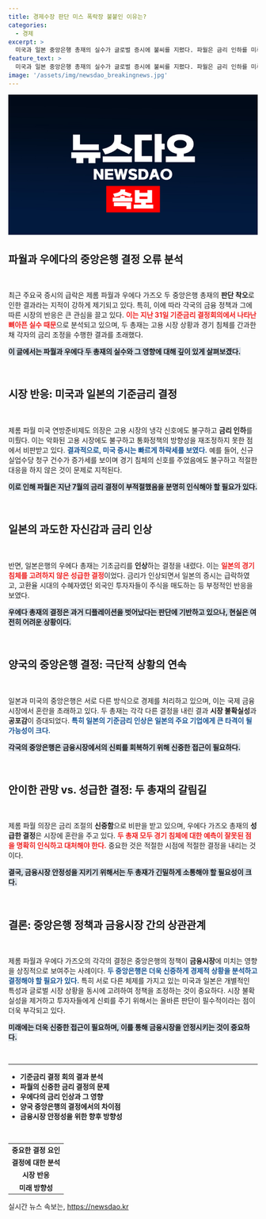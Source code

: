 ```yaml
---
title: 경제수장 판단 미스 폭락장 불붙인 이유는?
categories:
  - 경제
excerpt: >
  미국과 일본 중앙은행 총재의 실수가 글로벌 증시에 불씨를 지폈다. 파월은 금리 인하를 미루고, 우에다는 성급한 금리 인상으로 시장 불안을 키웠다. 투자자들은 이들의 판단 착오에 충격을 받았다.
feature_text: >
  미국과 일본 중앙은행 총재의 실수가 글로벌 증시에 불씨를 지폈다. 파월은 금리 인하를 미루고, 우에다는 성급한 금리 인상으로 시장 불안을 키웠다. 투자자들은 이들의 판단 착오에 충격을 받았다.
image: '/assets/img/newsdao_breakingnews.jpg'
---
```


<p><img src="/assets/img/newsdao_breakingnews.jpg" alt="flaretime 속보" /></p>

<h2 data-ke-size="size26">파월과 우에다의 중앙은행 결정 오류 분석</h2>

<p data-ke-size="size16">&nbsp;</p>

<p data-ke-size="size16">최근 주요국 증시의 급락은 제롬 파월과 우에다 가즈오 두 중앙은행 총재의 <b>판단 착오</b>로 인한 결과라는 지적이 강하게 제기되고 있다. 특히, 이에 따라 각국의 금융 정책과 그에 따른 시장의 반응은 큰 관심을 끌고 있다. <b><span style="color: #ee2323;">이는 지난 31일 기준금리 결정회의에서 나타난 뼈아픈 실수 때문</span></b>으로 분석되고 있으며, 두 총재는 고용 시장 상황과 경기 침체를 간과한 채 각자의 금리 조정을 수행한 결과를 초래했다. </p>

<p><b><span style="background-color: #21538527;">이 글에서는 파월과 우에다 두 총재의 실수와 그 영향에 대해 깊이 있게 살펴보겠다.</span></b></p>

<p data-ke-size="size16">&nbsp;</p>

<h2 data-ke-size="size26">시장 반응: 미국과 일본의 기준금리 결정</h2>

<p data-ke-size="size16">&nbsp;</p>

<p data-ke-size="size16">제롬 파월 미국 연방준비제도 의장은 고용 시장의 냉각 신호에도 불구하고 <b>금리 인하</b>를 미뤘다. 이는 악화된 고용 시장에도 불구하고 통화정책의 방향성을 재조정하지 못한 점에서 비판받고 있다. <b><span style="color: #1a5490;">결과적으로, 미국 증시는 빠르게 하락세를 보였다.</span></b> 예를 들어, 신규 실업수당 청구 건수가 증가세를 보이며 경기 침체의 신호를 주었음에도 불구하고 적절한 대응을 하지 않은 것이 문제로 지적된다. </p>

<p><b><span style="background-color: #21538527;">이로 인해 파월은 지난 7월의 금리 결정이 부적절했음을 분명히 인식해야 할 필요가 있다.</span></b></p>

<p data-ke-size="size16">&nbsp;</p>

<h2 data-ke-size="size26">일본의 과도한 자신감과 금리 인상</h2>

<p data-ke-size="size16">&nbsp;</p>

<p data-ke-size="size16">반면, 일본은행의 우에다 총재는 기초금리를 <b>인상</b>하는 결정을 내렸다. 이는 <b><span style="color: #ee2323;">일본의 경기침체를 고려하지 않은 성급한 결정</span></b>이었다. 금리가 인상되면서 일본의 증시는 급락하였고, 고환율 시대의 수혜자였던 외국인 투자자들이 주식을 매도하는 등 부정적인 반응을 보였다.</p>

<p><b><span style="background-color: #21538527;">우에다 총재의 결정은 과거 디플레이션을 벗어났다는 판단에 기반하고 있으나, 현실은 여전히 어려운 상황이다.</span></b></p>

<p data-ke-size="size16">&nbsp;</p>

<h2 data-ke-size="size26">양국의 중앙은행 결정: 극단적 상황의 연속</h2>

<p data-ke-size="size16">&nbsp;</p>

<p data-ke-size="size16">일본과 미국의 중앙은행은 서로 다른 방식으로 경제를 처리하고 있으며, 이는 국제 금융시장에서 혼란을 초래하고 있다. 두 총재는 각각 다른 결정을 내린 결과 <b>시장 불확실성</b>과 <b>공포감</b>이 증대되었다. <b><span style="color: #1a5490;">특히 일본의 기준금리 인상은 일본의 주요 기업에게 큰 타격이 될 가능성이 크다.</span></b></p>

<p><b><span style="background-color: #21538527;">각국의 중앙은행은 금융시장에서의 신뢰를 회복하기 위해 신중한 접근이 필요하다.</span></b></p>

<p data-ke-size="size16">&nbsp;</p>

<h2 data-ke-size="size26">안이한 관망 vs. 성급한 결정: 두 총재의 갈림길</h2>

<p data-ke-size="size16">&nbsp;</p>

<p data-ke-size="size16">제롬 파월 의장은 금리 조절의 <b>신중함</b>으로 비판을 받고 있으며, 우에다 가즈오 총재의 <b>성급한 결정</b>은 시장에 혼란을 주고 있다. <b><span style="color: #ee2323;">두 총재 모두 경기 침체에 대한 예측이 잘못된 점을 명확히 인식하고 대처해야 한다.</span></b> 중요한 것은 적절한 시점에 적절한 결정을 내리는 것이다.</p>

<p><b><span style="background-color: #21538527;">결국, 금융시장 안정성을 지키기 위해서는 두 총재가 긴밀하게 소통해야 할 필요성이 크다.</span></b></p>

<p data-ke-size="size16">&nbsp;</p>

<h2 data-ke-size="size26">결론: 중앙은행 정책과 금융시장 간의 상관관계</h2>

<p data-ke-size="size16">&nbsp;</p>

<p data-ke-size="size16">제롬 파월과 우에다 가즈오의 각각의 결정은 중앙은행의 정책이 <b>금융시장</b>에 미치는 영향을 상징적으로 보여주는 사례이다. <b><span style="color: #1a5490;">두 중앙은행은 더욱 신중하게 경제적 상황을 분석하고 결정해야 할 필요가 있다.</span></b> 특히 서로 다른 체제를 가지고 있는 미국과 일본은 개별적인 특성과 글로벌 시장 상황을 동시에 고려하여 정책을 조정하는 것이 중요하다. 시장 불확실성을 제거하고 투자자들에게 신뢰를 주기 위해서는 올바른 판단이 필수적이라는 점이 더욱 부각되고 있다.</p>

<p><b><span style="background-color: #21538527;">미래에는 더욱 신중한 접근이 필요하며, 이를 통해 금융시장을 안정시키는 것이 중요하다.</span></b></p>

<p data-ke-size="size16">&nbsp;</p>

<hr>

<ul>
<li><b>기준금리 결정 회의 결과 분석</b></li>
<li><b>파월의 신중한 금리 결정의 문제</b></li>
<li><b>우에다의 금리 인상과 그 영향</b></li>
<li><b>양국 중앙은행의 결정에서의 차이점</b></li>
<li><b>금융시장 안정성을 위한 향후 방향성</b></li>
</ul>

<p data-ke-size="size16">&nbsp;</p>

<table>
<tr>
<td style="text-align: center; height: 17px;"><b>중요한 결정 요인</b></td>
</tr>
<tr>
<td style="text-align: center; height: 17px;"><b>결정에 대한 분석</b></td>
</tr>
<tr>
<td style="text-align: center; height: 17px;"><b>시장 반응</b></td>
</tr>
<tr>
<td style="text-align: center; height: 17px;"><b>미래 방향성</b></td>
</tr>
</table>
실시간 뉴스 속보는, <a href="https://newsdao.kr" rel="dofollow">https://newsdao.kr</a>


